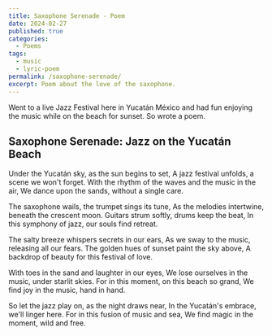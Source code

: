 ```yaml
---
title: Saxophone Serenade - Poem
date: 2024-02-27
published: true
categories:
  - Poems
tags:
  - music
  - lyric-poem
permalink: /saxophone-serenade/
excerpt: Poem about the love of the saxophone.
---
```

Went to a live Jazz Festival here in Yucatán México and had fun enjoying the music while on the beach for sunset. So wrote a poem.

## Saxophone Serenade: Jazz on the Yucatán Beach

Under the Yucatán sky, as the sun begins to set,
A jazz festival unfolds, a scene we won't forget.
With the rhythm of the waves and the music in the air,
We dance upon the sands, without a single care.

The saxophone wails, the trumpet sings its tune,
As the melodies intertwine, beneath the crescent moon.
Guitars strum softly, drums keep the beat,
In this symphony of jazz, our souls find retreat.

The salty breeze whispers secrets in our ears,
As we sway to the music, releasing all our fears.
The golden hues of sunset paint the sky above,
A backdrop of beauty for this festival of love.

With toes in the sand and laughter in our eyes,
We lose ourselves in the music, under starlit skies.
For in this moment, on this beach so grand,
We find joy in the music, hand in hand.

So let the jazz play on, as the night draws near,
In the Yucatán's embrace, we'll linger here.
For in this fusion of music and sea,
We find magic in the moment, wild and free.